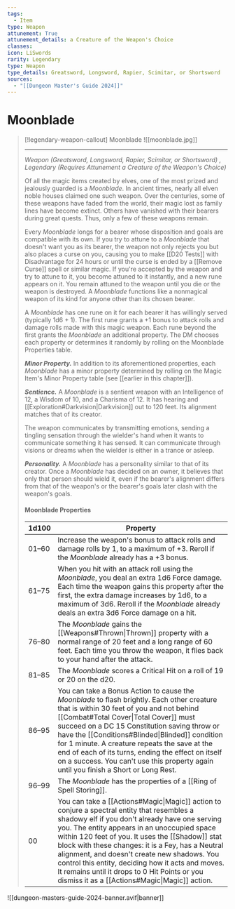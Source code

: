 ```yaml
---
tags:
  - Item
type: Weapon
attunement: True
attunement_details: a Creature of the Weapon's Choice
classes:
icon: LiSwords
rarity: Legendary
type: Weapon
type_details: Greatsword, Longsword, Rapier, Scimitar, or Shortsword
sources: 
  - "[[Dungeon Master's Guide 2024]]"
---
```

# Moonblade
>[!legendary-weapon-callout] Moonblade
>![[moonblade.jpg]]
>
> - - -
>_Weapon (Greatsword, Longsword, Rapier, Scimitar, or Shortsword) , Legendary (Requires Attunement a Creature of the Weapon's Choice)_
>
>Of all the magic items created by elves, one of the most prized and jealously guarded is a _Moonblade_. In ancient times, nearly all elven noble houses claimed one such weapon. Over the centuries, some of these weapons have faded from the world, their magic lost as family lines have become extinct. Others have vanished with their bearers during great quests. Thus, only a few of these weapons remain.
>
>Every _Moonblade_ longs for a bearer whose disposition and goals are compatible with its own. If you try to attune to a _Moonblade_ that doesn't want you as its bearer, the weapon not only rejects you but also places a curse on you, causing you to make [[D20 Tests]] with Disadvantage for 24 hours or until the curse is ended by a [[Remove Curse]] spell or similar magic. If you're accepted by the weapon and try to attune to it, you become attuned to it instantly, and a new rune appears on it. You remain attuned to the weapon until you die or the weapon is destroyed. A _Moonblade_ functions like a nonmagical weapon of its kind for anyone other than its chosen bearer.
>
>A _Moonblade_ has one rune on it for each bearer it has willingly served (typically 1d6 + 1). The first rune grants a +1 bonus to attack rolls and damage rolls made with this magic weapon. Each rune beyond the first grants the _Moonblade_ an additional property. The DM chooses each property or determines it randomly by rolling on the Moonblade Properties table.
>
>**_Minor Property._** In addition to its aforementioned properties, each _Moonblade_ has a minor property determined by rolling on the Magic Item's Minor Property table (see [[earlier in this chapter]]).
>
>**_Sentience._** A _Moonblade_ is a sentient weapon with an Intelligence of 12, a Wisdom of 10, and a Charisma of 12. It has hearing and [[Exploration#Darkvision\|Darkvision]] out to 120 feet. Its alignment matches that of its creator.
>
>The weapon communicates by transmitting emotions, sending a tingling sensation through the wielder's hand when it wants to communicate something it has sensed. It can communicate through visions or dreams when the wielder is either in a trance or asleep.
>
>**_Personality._** A _Moonblade_ has a personality similar to that of its creator. Once a _Moonblade_ has decided on an owner, it believes that only that person should wield it, even if the bearer's alignment differs from that of the weapon's or the bearer's goals later clash with the weapon's goals.
>
>#### Moonblade Properties
>|1d100|Property|
>|---|---|
>|01–60|Increase the weapon's bonus to attack rolls and damage rolls by 1, to a maximum of +3. Reroll if the _Moonblade_ already has a +3 bonus.|
>|61–75|When you hit with an attack roll using the _Moonblade_, you deal an extra 1d6 Force damage. Each time the weapon gains this property after the first, the extra damage increases by 1d6, to a maximum of 3d6. Reroll if the _Moonblade_ already deals an extra 3d6 Force damage on a hit.|
>|76–80|The _Moonblade_ gains the [[Weapons#Thrown\|Thrown]] property with a normal range of 20 feet and a long range of 60 feet. Each time you throw the weapon, it flies back to your hand after the attack.|
>|81–85|The _Moonblade_ scores a Critical Hit on a roll of 19 or 20 on the d20.|
>|86–95|You can take a Bonus Action to cause the _Moonblade_ to flash brightly. Each other creature that is within 30 feet of you and not behind [[Combat#Total Cover\|Total Cover]] must succeed on a DC 15 Constitution saving throw or have the [[Conditions#Blinded\|Blinded]] condition for 1 minute. A creature repeats the save at the end of each of its turns, ending the effect on itself on a success. You can't use this property again until you finish a Short or Long Rest.|
>|96–99|The _Moonblade_ has the properties of a [[Ring of Spell Storing]].|
>|00|You can take a [[Actions#Magic\|Magic]] action to conjure a spectral entity that resembles a shadowy elf if you don't already have one serving you. The entity appears in an unoccupied space within 120 feet of you. It uses the [[Shadow]] stat block with these changes: it is a Fey, has a Neutral alignment, and doesn't create new shadows. You control this entity, deciding how it acts and moves. It remains until it drops to 0 Hit Points or you dismiss it as a [[Actions#Magic\|Magic]] action.|
>


![[dungeon-masters-guide-2024-banner.avif|banner]]